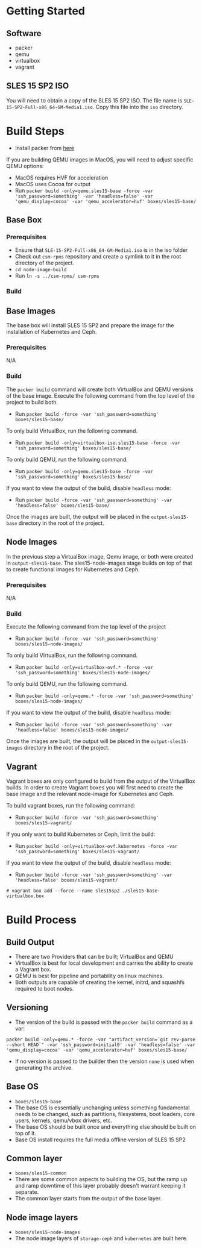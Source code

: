 # Getting Started

## Software
- packer
- qemu  
- virtualbox
- vagrant

## SLES 15 SP2 ISO
You will need to obtain a copy of the SLES 15 SP2 ISO. The file name is `SLE-15-SP2-Full-x86_64-GM-Media1.iso`.
Copy this file into the `iso` directory.

# Build Steps
* Install packer from [here](https://www.packer.io/downloads.html)

If you are building QEMU images in MacOS, you will need to adjust specific QEMU options:
* MacOS requires HVF for acceleration
* MacOS uses Cocoa for output
* Run `packer build -only=qemu.sles15-base -force -var 'ssh_password=something' -var 'headless=false' -var 'qemu_display=cocoa' -var 'qemu_accelerator=hvf' boxes/sles15-base/`

## Base Box

### Prerequisites
* Ensure that `SLE-15-SP2-Full-x86_64-GM-Media1.iso` is in the iso folder
* Check out `csm-rpms` repository and create a symlink to it in the root directory of the project.
* `cd node-image-build`
* Run `ln -s ../csm-rpms/ csm-rpms`

### Build

## Base Images
The base box will install SLES 15 SP2 and prepare the image for the installation of Kubernetes and Ceph.

### Prerequisites
N/A

### Build
The `packer build` command will create both VirtualBox and QEMU versions of the base image.
Execute the following command from the top level of the project to build both.
* Run `packer build -force -var 'ssh_password=something' boxes/sles15-base/`
  
To only build VirtualBox, run the following command.
* Run `packer build -only=virtualbox-iso.sles15-base -force -var 'ssh_password=something' boxes/sles15-base/`
  
To only build QEMU, run the following command.
* Run `packer build -only=qemu.sles15-base -force -var 'ssh_password=something' boxes/sles15-base/`

If you want to view the output of the build, disable `headless` mode:
* Run `packer build -force -var 'ssh_password=something' -var 'headless=false' boxes/sles15-base/`

Once the images are built, the output will be placed in the `output-sles15-base` directory in the root of the project.

## Node Images
In the previous step a VirtualBox image, Qemu image, or both were created in `output-sles15-base`.
The sles15-node-images stage builds on top of that to create functional images for Kubernetes and Ceph.

### Prerequisites
N/A
  
### Build
Execute the following command from the top level of the project
* Run `packer build -force -var 'ssh_password=something' boxes/sles15-node-images/`

To only build VirtualBox, run the following command.
* Run `packer build -only=virtualbox-ovf.* -force -var 'ssh_password=something' boxes/sles15-node-images/`

To only build QEMU, run the following command.
* Run `packer build -only=qemu.* -force -var 'ssh_password=something' boxes/sles15-node-images/`

If you want to view the output of the build, disable `headless` mode:
* Run `packer build -force -var 'ssh_password=something' -var 'headless=false' boxes/sles15-node-images/`

Once the images are built, the output will be placed in the `output-sles15-images` directory in the root of the project.

## Vagrant
Vagrant boxes are only configured to build from the output of the VirtualBox builds. In order to create Vagrant boxes
you will first need to create the base image and the relevant node-image for Kubernetes and Ceph.

To build vagrant boxes, run the following command:
* Run `packer build -force -var 'ssh_password=something' boxes/sles15-vagrant/`

If you only want to build Kubernetes or Ceph, limit the build:
* Run `packer build -only=virtualbox-ovf.kubernetes -force -var 'ssh_password=something' boxes/sles15-vagrant/`


If you want to view the output of the build, disable `headless` mode:
* Run `packer build -force -var 'ssh_password=something' -var 'headless=false' boxes/sles15-vagrant/`

`# vagrant box add --force --name sles15sp2 ./sles15-base-virtualbox.box`

# Build Process

## Build Output
- There are two Providers that can be built; VirtualBox and QEMU
- VirtualBox is best for local development and carries the ability to create a Vagrant box.
- QEMU is best for pipeline and portability on linux machines. 
- Both outputs are capable of creating the kernel, initrd, and squashfs required to boot nodes.

## Versioning
- The version of the build is passed with the `packer build` command as a var:
```
packer build -only=qemu.* -force -var "artifact_version=`git rev-parse --short HEAD`" -var 'ssh_password=initial0' -var 'headless=false' -var 'qemu_display=cocoa' -var 'qemu_accelerator=hvf' boxes/sles15-base/
```
- If no version is passed to the builder then the version `none` is used when generating the archive.

## Base OS
- `boxes/sles15-base`
- The base OS is essentially unchanging unless something fundamental needs to be changed, such as partitions,
  filesystems, boot loaders, core users, kernels, qemu/vbox drivers, etc.
- The base OS should be built once and everything else should be built on top of it. 
- Base OS install requires the full media offline version of SLES 15 SP2

## Common layer
- `boxes/sles15-common`
- There are some common aspects to building the OS, but the ramp up and ramp downtime of this layer probably doesn't
  warrant keeping it separate.
- The common layer starts from the output of the base layer.
  
## Node image layers
- `boxes/sles15-node-images`
- The node image layers of `storage-ceph` and `kubernetes` are built here.
